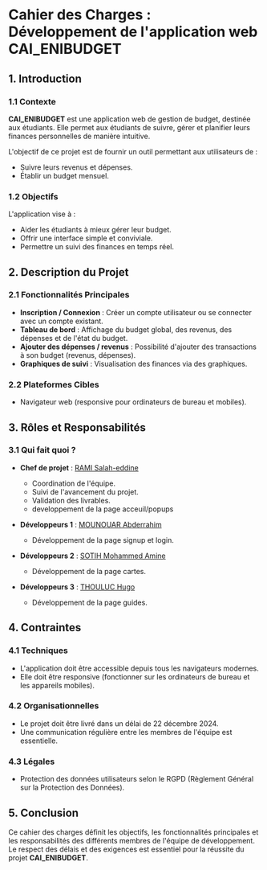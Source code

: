 # Cahier des Charges : Développement de l'application web **CAI_ENIBUDGET**

## 1. Introduction

### 1.1 Contexte
**CAI_ENIBUDGET** est une application web de gestion de budget, destinée aux étudiants. Elle permet aux étudiants de suivre, gérer et planifier leurs finances personnelles de manière intuitive.

L'objectif de ce projet est de fournir un outil permettant aux utilisateurs de :
- Suivre leurs revenus et dépenses.
- Établir un budget mensuel.

### 1.2 Objectifs
L'application vise à :
- Aider les étudiants à mieux gérer leur budget.
- Offrir une interface simple et conviviale.
- Permettre un suivi des finances en temps réel.

## 2. Description du Projet

### 2.1 Fonctionnalités Principales
- **Inscription / Connexion** : Créer un compte utilisateur ou se connecter avec un compte existant.
- **Tableau de bord** : Affichage du budget global, des revenus, des dépenses et de l'état du budget.
- **Ajouter des dépenses / revenus** : Possibilité d'ajouter des transactions à son budget (revenus, dépenses).
- **Graphiques de suivi** : Visualisation des finances via des graphiques.

### 2.2 Plateformes Cibles
- Navigateur web (responsive pour ordinateurs de bureau et mobiles).


## 3. Rôles et Responsabilités

### 3.1 Qui fait quoi ?
- **Chef de projet** : [RAMI Salah-eddine](https://github.com/ramisalah2002/)
  - Coordination de l'équipe.
  - Suivi de l'avancement du projet.
  - Validation des livrables.
  - developpement de la page acceuil/popups
  
- **Développeurs 1** : [MOUNOUAR Abderrahim](https://github.com/Abderrahim-mn/)
  - Développement de la page signup et login.
   
- **Développeurs 2** : [SOTIH Mohammed Amine](https://github.com/Sotih/)
  - Développement de la page cartes.
 
- **Développeurs 3** : [THOULUC Hugo](https://github.com/HugoThouluc/)
  - Développement de la page guides.


## 4. Contraintes

### 4.1 Techniques
- L'application doit être accessible depuis tous les navigateurs modernes.
- Elle doit être responsive (fonctionner sur les ordinateurs de bureau et les appareils mobiles).

### 4.2 Organisationnelles
- Le projet doit être livré dans un délai de 22 décembre 2024.
- Une communication régulière entre les membres de l'équipe est essentielle.

### 4.3 Légales
- Protection des données utilisateurs selon le RGPD (Règlement Général sur la Protection des Données).

## 5. Conclusion
Ce cahier des charges définit les objectifs, les fonctionnalités principales et les responsabilités des différents membres de l'équipe de développement. Le respect des délais et des exigences est essentiel pour la réussite du projet **CAI_ENIBUDGET**.

